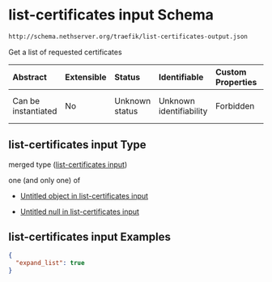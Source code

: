 # list-certificates input Schema

```txt
http://schema.nethserver.org/traefik/list-certificates-output.json
```

Get a list of requested certificates

| Abstract            | Extensible | Status         | Identifiable            | Custom Properties | Additional Properties | Access Restrictions | Defined In                                                                                    |
| :------------------ | :--------- | :------------- | :---------------------- | :---------------- | :-------------------- | :------------------ | :-------------------------------------------------------------------------------------------- |
| Can be instantiated | No         | Unknown status | Unknown identifiability | Forbidden         | Allowed               | none                | [list-certificates-output.json](traefik/list-certificates-output.json "open original schema") |

## list-certificates input Type

merged type ([list-certificates input](list-certificates-output.md))

one (and only one) of

* [Untitled object in list-certificates input](list-certificates-output-oneof-0.md "check type definition")

* [Untitled null in list-certificates input](list-certificates-output-oneof-1.md "check type definition")

## list-certificates input Examples

```json
{
  "expand_list": true
}
```
